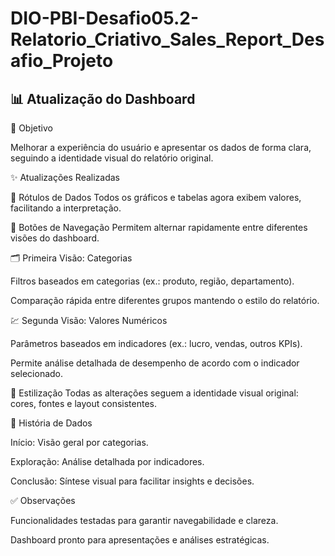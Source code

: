 # DIO-PBI-Desafio05.2-Relatorio_Criativo_Sales_Report_Desafio_Projeto

## 📊 Atualização do Dashboard
🎯 Objetivo

Melhorar a experiência do usuário e apresentar os dados de forma clara, seguindo a identidade visual do relatório original.

✨ Atualizações Realizadas

📌 Rótulos de Dados
Todos os gráficos e tabelas agora exibem valores, facilitando a interpretação.

🔀 Botões de Navegação
Permitem alternar rapidamente entre diferentes visões do dashboard.

🗂️ Primeira Visão: Categorias

Filtros baseados em categorias (ex.: produto, região, departamento).

Comparação rápida entre diferentes grupos mantendo o estilo do relatório.

💹 Segunda Visão: Valores Numéricos

Parâmetros baseados em indicadores (ex.: lucro, vendas, outros KPIs).

Permite análise detalhada de desempenho de acordo com o indicador selecionado.

🎨 Estilização
Todas as alterações seguem a identidade visual original: cores, fontes e layout consistentes.

📖 História de Dados

Início: Visão geral por categorias.

Exploração: Análise detalhada por indicadores.

Conclusão: Síntese visual para facilitar insights e decisões.

✅ Observações

Funcionalidades testadas para garantir navegabilidade e clareza.

Dashboard pronto para apresentações e análises estratégicas.
